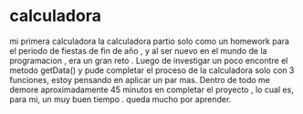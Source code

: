# calculadora
mi primera calculadora 
la calculadora partio solo como un homework para el periodo de fiestas de fin de año , y al ser nuevo en el mundo de la programacion , era un gran reto .
Luego de investigar un poco encontre el metodo getData() y pude completar el proceso de la calculadora solo con 3 funciones, estoy pensando en aplicar un par mas.
Dentro de todo me demore aproximadamente 45 minutos en completar el proyecto , lo cual es, para mi, un muy buen tiempo . queda mucho por aprender.
